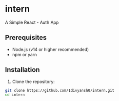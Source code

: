 
# intern

A Simple React - Auth App

## Prerequisites

- Node.js (v14 or higher recommended)
- npm or yarn

## Installation

1. Clone the repository:

```bash
git clone https://github.com/1divyansh0/intern.git
cd intern
